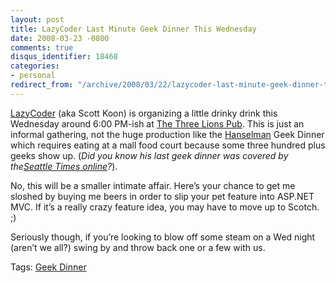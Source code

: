 ```yaml
---
layout: post
title: LazyCoder Last Minute Geek Dinner This Wednesday
date: 2008-03-23 -0800
comments: true
disqus_identifier: 18468
categories:
- personal
redirect_from: "/archive/2008/03/22/lazycoder-last-minute-geek-dinner-this-weekend.aspx/"
---
```


[LazyCoder](http://www.lazycoder.com/weblog/ "LazyCoder") (aka Scott
Koon) is organizing a little drinky drink this Wednesday around 6:00
PM-ish at [The Three Lions
Pub](http://thethreelionspub.com/thethreelionspub.htm "The Three Lions Pub").
This is just an informal gathering, not the huge production like the
[Hanselman](http://hanselman.com/blog/ "Scott Hanselman") Geek Dinner
which requires eating at a mall food court because some three hundred
plus geeks show up. (*Did you know his last geek dinner was covered by
the*[*Seattle Times
online*](http://blog.seattletimes.nwsource.com/brierdudley/2007/09/hanselman_in_town_for_seattle_1.html "Hanselman In Town")*?*).

No, this will be a smaller intimate affair. Here’s your chance to get me
sloshed by buying me beers in order to slip your pet feature into
ASP.NET MVC. If it’s a really crazy feature idea, you may have to move
up to Scotch. ;)

Seriously though, if you’re looking to blow off some steam on a Wed
night (aren’t we all?) swing by and throw back one or a few with us.

Tags: [Geek
Dinner](http://technorati.com/tags/Geek%20Dinner/ "Geek Dinner tag")

